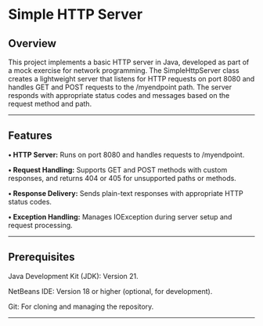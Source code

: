 # Simple HTTP Server

## Overview

This project implements a basic HTTP server in Java, developed as part of a mock exercise for network programming. 
The SimpleHttpServer class creates a lightweight server that listens for HTTP requests on port 8080 and handles GET and POST requests to the /myendpoint path. The server responds with appropriate status codes and messages based on the request method and path.

---

## Features

**• HTTP Server:** Runs on port 8080 and handles requests to /myendpoint.

**• Request Handling:** Supports GET and POST methods with custom responses, and returns 404 or 405 for unsupported paths or methods.

**• Response Delivery:** Sends plain-text responses with appropriate HTTP status codes.

**• Exception Handling:** Manages IOException during server setup and request processing.

---

## Prerequisites

Java Development Kit (JDK): Version 21.

NetBeans IDE: Version 18 or higher (optional, for development).

Git: For cloning and managing the repository.

---

